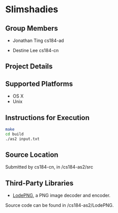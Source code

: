 # Slimshadies

## Group Members

* Jonathan Ting cs184-ad

* Destine  Lee  cs184-cn

## Project Details

## Supported Platforms

* OS X
* Unix

## Instructions for Execution

``` bash
make
cd build
./as2 input.txt
```

## Source Location

Submitted by cs184-cn, in /cs184-as2/src

## Third-Party Libraries

* [LodePNG](lodev.org/lodepng), a PNG image decoder and encoder.

Source code can be found in /cs184-as2/LodePNG.
